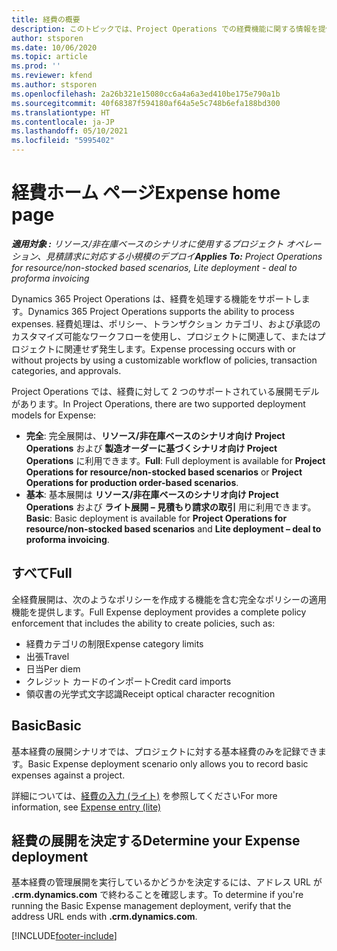 ```yaml
---
title: 経費の概要
description: このトピックでは、Project Operations での経費機能に関する情報を提供します。
author: stsporen
ms.date: 10/06/2020
ms.topic: article
ms.prod: ''
ms.reviewer: kfend
ms.author: stsporen
ms.openlocfilehash: 2a26b321e15080cc6a4a6a3ed410be175e790a1b
ms.sourcegitcommit: 40f68387f594180af64a5e5c748b6efa188bd300
ms.translationtype: HT
ms.contentlocale: ja-JP
ms.lasthandoff: 05/10/2021
ms.locfileid: "5995402"
---
```

# <a name="expense-home-page"></a><span data-ttu-id="fe62e-103">経費ホーム ページ</span><span class="sxs-lookup"><span data-stu-id="fe62e-103">Expense home page</span></span>

<span data-ttu-id="fe62e-104">_**適用対象 :** リソース/非在庫ベースのシナリオに使用するプロジェクト オペレーション、見積請求に対応する小規模のデプロイ_</span><span class="sxs-lookup"><span data-stu-id="fe62e-104">_**Applies To:** Project Operations for resource/non-stocked based scenarios, Lite deployment - deal to proforma invoicing_</span></span>


<span data-ttu-id="fe62e-105">Dynamics 365 Project Operations は、経費を処理する機能をサポートします。</span><span class="sxs-lookup"><span data-stu-id="fe62e-105">Dynamics 365 Project Operations supports the ability to process expenses.</span></span> <span data-ttu-id="fe62e-106">経費処理は、ポリシー、トランザクション カテゴリ、および承認のカスタマイズ可能なワークフローを使用し、プロジェクトに関連して、またはプロジェクトに関連せず発生します。</span><span class="sxs-lookup"><span data-stu-id="fe62e-106">Expense processing occurs with or without projects by using a customizable workflow of policies, transaction categories, and approvals.</span></span>

<span data-ttu-id="fe62e-107">Project Operations では、経費に対して 2 つのサポートされている展開モデルがあります。</span><span class="sxs-lookup"><span data-stu-id="fe62e-107">In Project Operations, there are two supported deployment models for Expense:</span></span> 

- <span data-ttu-id="fe62e-108">**完全**: 完全展開は、**リソース/非在庫ベースのシナリオ向け Project Operations** および **製造オーダーに基づくシナリオ向け Project Operations** に利用できます。</span><span class="sxs-lookup"><span data-stu-id="fe62e-108">**Full**: Full deployment is available for **Project Operations for resource/non-stocked based scenarios** or **Project Operations for production order-based scenarios**.</span></span>
- <span data-ttu-id="fe62e-109">**基本**: 基本展開は **リソース/非在庫ベースのシナリオ向け Project Operations** および **ライト展開 – 見積もり請求の取引** 用に利用できます。</span><span class="sxs-lookup"><span data-stu-id="fe62e-109">**Basic**: Basic deployment is available for **Project Operations for resource/non-stocked based scenarios** and **Lite deployment – deal to proforma invoicing**.</span></span>

## <a name="full"></a><span data-ttu-id="fe62e-110">すべて</span><span class="sxs-lookup"><span data-stu-id="fe62e-110">Full</span></span> 
<span data-ttu-id="fe62e-111">全経費展開は、次のようなポリシーを作成する機能を含む完全なポリシーの適用機能を提供します。</span><span class="sxs-lookup"><span data-stu-id="fe62e-111">Full Expense deployment provides a complete policy enforcement that includes the ability to create policies, such as:</span></span>

  - <span data-ttu-id="fe62e-112">経費カテゴリの制限</span><span class="sxs-lookup"><span data-stu-id="fe62e-112">Expense category limits</span></span>
  - <span data-ttu-id="fe62e-113">出張</span><span class="sxs-lookup"><span data-stu-id="fe62e-113">Travel</span></span>
  - <span data-ttu-id="fe62e-114">日当</span><span class="sxs-lookup"><span data-stu-id="fe62e-114">Per diem</span></span>
  - <span data-ttu-id="fe62e-115">クレジット カードのインポート</span><span class="sxs-lookup"><span data-stu-id="fe62e-115">Credit card imports</span></span>
  - <span data-ttu-id="fe62e-116">領収書の光学式文字認識</span><span class="sxs-lookup"><span data-stu-id="fe62e-116">Receipt optical character recognition</span></span>

## <a name="basic"></a><span data-ttu-id="fe62e-117">Basic</span><span class="sxs-lookup"><span data-stu-id="fe62e-117">Basic</span></span> 
<span data-ttu-id="fe62e-118">基本経費の展開シナリオでは、プロジェクトに対する基本経費のみを記録できます。</span><span class="sxs-lookup"><span data-stu-id="fe62e-118">Basic Expense deployment scenario only allows you to record basic expenses against a project.</span></span> 

<span data-ttu-id="fe62e-119">詳細については、[経費の入力 (ライト)](basic-expense.md) を参照してください</span><span class="sxs-lookup"><span data-stu-id="fe62e-119">For more information, see [Expense entry (lite)](basic-expense.md)</span></span>

## <a name="determine-your-expense-deployment"></a><span data-ttu-id="fe62e-120">経費の展開を決定する</span><span class="sxs-lookup"><span data-stu-id="fe62e-120">Determine your Expense deployment</span></span>
<span data-ttu-id="fe62e-121">基本経費の管理展開を実行しているかどうかを決定するには、アドレス URL が **.crm.dynamics.com** で終わることを確認します。</span><span class="sxs-lookup"><span data-stu-id="fe62e-121">To determine if you're running the Basic Expense management deployment, verify that the address URL ends with **.crm.dynamics.com**.</span></span> 


[!INCLUDE[footer-include](../includes/footer-banner.md)]